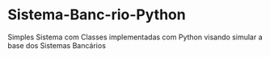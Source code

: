 # Sistema-Banc-rio-Python
Simples Sistema com Classes implementadas com Python visando simular a base dos Sistemas Bancários
